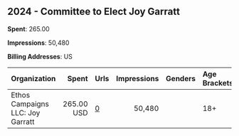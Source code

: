 ## 2024 - Committee to Elect Joy Garratt 
**Spent**: 265.00

**Impressions**: 50,480

**Billing Addresses**: US

|Organization|Spent|Urls|Impressions|Genders|Age Brackets|Country Codes|
|:---|---:|:---|---:|:---|:---|:---|
|Ethos Campaigns LLC: Joy Garratt|265.00 USD|[0](https://www.snap.com/political-ads/asset/1fe3e046f73cee8b8166a80c17001cfdf650f2279c3a1a29333e5c6d84f0cae1?mediaType=mp4)|50,480||18+|united states|
